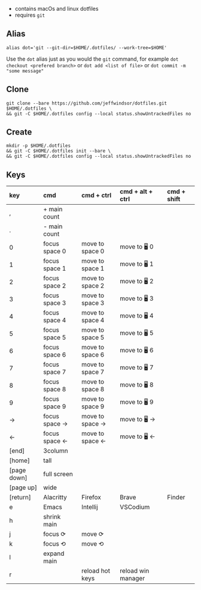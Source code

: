 * contains macOs and linux dotfiles
* requires `git`

## Alias
```
alias dot='git --git-dir=$HOME/.dotfiles/ --work-tree=$HOME'
```
Use the `dot` alias just as you would the `git` command, for example `dot checkout <prefered branch>` or `dot add <list of file>` or `dot commit -m "some message"`

## Clone

```
git clone --bare https://github.com/jeffwindsor/dotfiles.git $HOME/.dotfiles \
&& git -C $HOME/.dotfiles config --local status.showUntrackedFiles no
```

## Create

```
mkdir -p $HOME/.dotfiles
&& git -C $HOME/.dotfiles init --bare \
&& git -C $HOME/.dotfiles config --local status.showUntrackedFiles no
```

## Keys

| key         | cmd            | cmd + ctrl       | cmd + alt + ctrl   | cmd + shift |
|:------------|:---------------|:-----------------|:-------------------|:------------|
| ,           | + main count   |                  |                    |             |
| .           | - main count   |                  |                    |             |
| 0           | focus space 0  | move to space 0  | move to 🖥 0        |             |
| 1           | focus space 1  | move to space 1  | move to 🖥 1        |             |
| 2           | focus space 2  | move to space 2  | move to 🖥 2        |             |
| 3           | focus space 3  | move to space 3  | move to 🖥 3        |             |
| 4           | focus space 4  | move to space 4  | move to 🖥 4        |             |
| 5           | focus space 5  | move to space 5  | move to 🖥 5        |             |
| 6           | focus space 6  | move to space 6  | move to 🖥 6        |             |
| 7           | focus space 7  | move to space 7  | move to 🖥 7        |             |
| 8           | focus space 8  | move to space 8  | move to 🖥 8        |             |
| 9           | focus space 9  | move to space 9  | move to 🖥 9        |             |
| ->          | focus space -> | move to space -> | move to 🖥 ->       |             |
| <-          | focus space <- | move to space <- | move to 🖥 <-       |             |
| [end]       | 3column        |                  |                    |             |
| [home]      | tall           |                  |                    |             |
| [page down] | full screen    |                  |                    |             |
| [page up]   | wide           |                  |                    |             |
| [return]    | Alacritty      | Firefox          | Brave              | Finder      |
| e           | Emacs          | Intellij         | VSCodium           |             |
| h           | shrink main    |                  |                    |             |
| j           | focus ⟳        | move ⟳           |                    |             |
| k           | focus ⟲        | move ⟲           |                    |             |
| l           | expand main    |                  |                    |             |
| r           |                | reload hot keys  | reload win manager |             |
